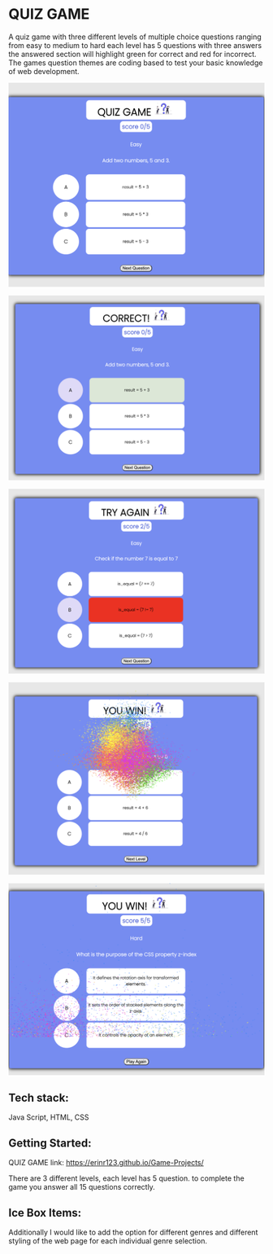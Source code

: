 # QUIZ GAME

A quiz game with three different levels of multiple choice questions ranging from easy to medium to hard
each level has 5 questions with three answers the answered section will highlight green for correct and red for incorrect. The games question themes are coding based to test your basic knowledge of web development.

![photo one](GamePlayPhotos/photoOne.png)

![photo two](GamePlayPhotos/photoTwo.png)

![photo three](GamePlayPhotos/photoThree.png)

![photo four](GamePlayPhotos/photoFour.png)

![photo five](GamePlayPhotos/photoFive.png)

## Tech stack:

Java Script,
HTML,
CSS

## Getting Started:

QUIZ GAME link:
https://erinr123.github.io/Game-Projects/

There are 3 different levels,
each level has 5 question. to complete the game you answer all 15 questions correctly.

## Ice Box Items:

Additionally I would like to add the option for different genres and different styling of the web page for each individual genre selection.
